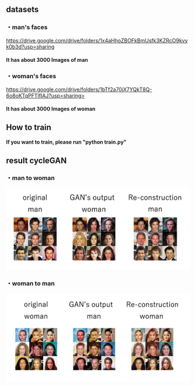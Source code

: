 ## datasets
### ・man's faces
https://drive.google.com/drive/folders/1x4aHhoZBOFkBmUsfk3KZRcO9kvyk0b3d?usp=sharing
#### It has about 3000 Images of man
### ・woman's faces
https://drive.google.com/drive/folders/1bTf2a70jX7YQkT8Q-6o8oKTqPFTlfIAJ?usp=sharing>

#### It has about 3000 Images of woman

## How to train
#### If you want to train, please run "python train.py"
## result cycleGAN
### ・man to woman
<img src="man2woman.png" alt="man2woman" />

### ・woman to man
<img src="woman2man.png" alt="woman2man" />